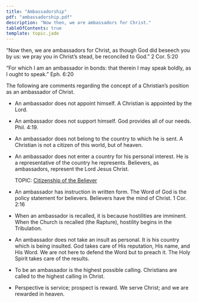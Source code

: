 ```yaml
---
title: "Ambassadorship"
pdf: "ambassadorship.pdf"
description: "Now then, we are ambassadors for Christ."
tableOfContents: true
template: topic.jade
---
```


“Now then, we are ambassadors for Christ, as though God did beseech you
by us: we pray you in Christ’s stead, be reconciled to God.” 2 Cor. 5:20

“For which I am an ambassador in bonds: that therein I may speak boldly,
as I ought to speak.” Eph. 6:20

The following are comments regarding the concept of a Christian’s
position as an ambassador of Christ.

* An ambassador does not appoint himself. A Christian is appointed by
the Lord.

* An ambassador does not support himself. God provides all of our needs.
Phil. 4:19.

* An ambassador does not belong to the country to which he is sent. A
Christian is not a citizen of this world, but of heaven.

*   An ambassador does not enter a country for his personal interest. He
    is a representative of the country he represents. Believers, as
    ambassadors, represent the Lord Jesus Christ.

    TOPIC: [Citizenship of the Believer](citizenship.html)

* An ambassador has instruction in written form. The Word of God is the
policy statement for believers. Believers have the mind of Christ. 1
Cor. 2:16

* When an ambassador is recalled, it is because hostilities are
imminent. When the Church is recalled (the Rapture), hostility begins in
the Tribulation.

* An ambassador does not take an insult as personal. It is his country
which is being insulted. God takes care of His reputation, His name, and
His Word. We are not here to defend the Word but to preach it. The Holy
Spirit takes care of the results.

* To be an ambassador is the highest possible calling. Christians are
called to the highest calling in Christ.

* Perspective is service; prospect is reward. We serve Christ; and we
are rewarded in heaven.

